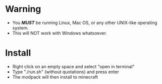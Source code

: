 # Warning
- You ***MUST*** be running Linux, Mac OS, or any other UNIX-like operating system.
- This will NOT work with Windows whatsoever.

# Install
- Right click on an empty space and select "open in terminal"
- Type "./run.sh" (without quotations) and press enter
- The modpack will then install to minecraft

# 